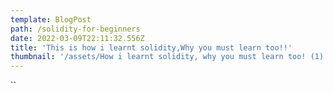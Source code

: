 ```yaml
---
template: BlogPost
path: /solidity-for-beginners
date: 2022-03-09T22:11:32.556Z
title: 'This is how i learnt solidity,Why you must learn too!!'
thumbnail: '/assets/How i learnt solidity, why you must learn too! (1).png'
---
```

``
